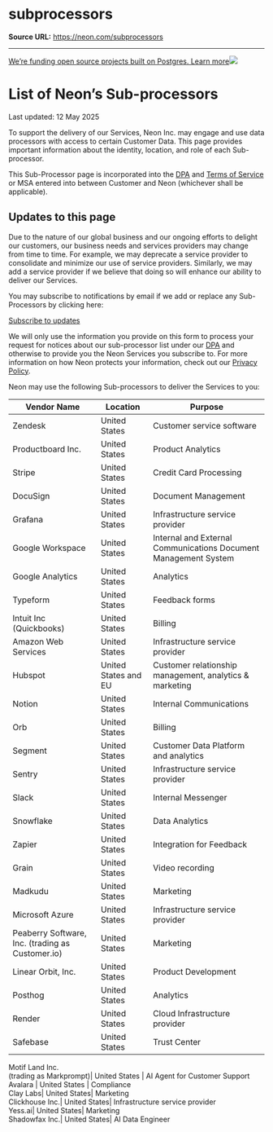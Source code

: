 # subprocessors

**Source URL:** https://neon.com/subprocessors

---

[We’re funding open source projects built on Postgres. Learn more![](/_next/static/svgs/9ee958f8b2be7694e4ce9140c14df68e.svg)](https://neon.com/programs/open-source)

# List of Neon’s Sub-processors

Last updated: 12 May 2025

To support the delivery of our Services, Neon Inc. may engage and use data processors with access to certain Customer Data. This page provides important information about the identity, location, and role of each Sub-processor.

This Sub-Processor page is incorporated into the [DPA](https://neon.tech/dpa) and [Terms of Service](https://neon.tech/terms-of-service) or MSA entered into between Customer and Neon (whichever shall be applicable).

## Updates to this page 

Due to the nature of our global business and our ongoing efforts to delight our customers, our business needs and services providers may change from time to time. For example, we may deprecate a service provider to consolidate and minimize our use of service providers. Similarly, we may add a service provider if we believe that doing so will enhance our ability to deliver our Services.

You may subscribe to notifications by email if we add or replace any Sub-Processors by clicking here:

[Subscribe to updates](https://share-eu1.hsforms.com/14ALFDrg1Rn2K8SKW4QidEgfm9ld)

We will only use the information you provide on this form to process your request for notices about our sub-processor list under our [DPA](https://neon.tech/dpa) and otherwise to provide you the Neon Services you subscribe to. For more information on how Neon protects your information, check out our [Privacy Policy](https://neon.tech/privacy-policy). 

Neon may use the following Sub-processors to deliver the Services to you:

**Vendor Name**| **Location**| **Purpose**  
---|---|---  
Zendesk| United States| Customer service software  
Productboard Inc.| United States| Product Analytics  
Stripe | United States| Credit Card Processing  
DocuSign| United States| Document Management  
Grafana| United States| Infrastructure service provider  
Google Workspace| United States| Internal and External Communications Document Management System  
Google Analytics| United States| Analytics  
Typeform| United States| Feedback forms  
Intuit Inc (Quickbooks)| United States| Billing   
Amazon Web Services| United States| Infrastructure service provider  
Hubspot| United States and EU| Customer relationship management, analytics & marketing  
Notion| United States| Internal Communications  
Orb| United States| Billing  
Segment| United States| Customer Data Platform and analytics  
Sentry| United States| Infrastructure service provider  
Slack| United States| Internal Messenger  
Snowflake| United States| Data Analytics  
Zapier| United States| Integration for Feedback  
Grain | United States | Video recording   
Madkudu | United States| Marketing  
Microsoft Azure | United States | Infrastructure service provider  
Peaberry Software, Inc. (trading as Customer.io)| United States| Marketing   
Linear Orbit, Inc.| United States| Product Development  
Posthog | United States | Analytics   
Render | United States | Cloud Infrastructure provider   
Safebase | United States | Trust Center   
Motif Land Inc.  
(trading as Markprompt)| United States | AI Agent for Customer Support  
Avalara | United States | Compliance   
Clay Labs| United States| Marketing  
Clickhouse Inc.| United States| Infrastructure service provider  
Yess.ai| United States| Marketing  
Shadowfax Inc.| United States| AI Data Engineer
